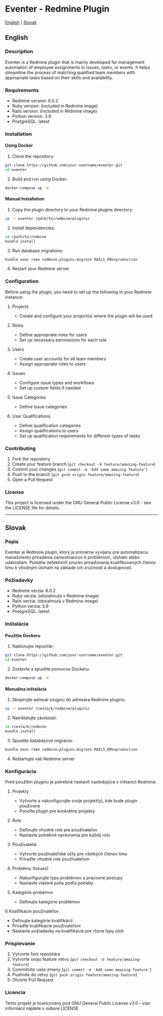 # Eventer - Redmine Plugin

[English](#english) | [Slovak](#slovak)

## English

### Description
Eventer is a Redmine plugin that is mainly developed for management automation of employee assignments to issues, tasks, or events. It helps streamline the process of matching qualified team members with appropriate tasks based on their skills and availability.

### Requirements
- Redmine version: 6.0.2
- Ruby version: (included in Redmine image)
- Rails version: (included in Redmine image)
- Python version: 3.9
- PostgreSQL: latest

### Installation

#### Using Docker
1. Clone the repository:
```bash
git clone https://github.com/your-username/eventer.git
cd eventer
```

2. Build and run using Docker:
```bash
docker-compose up -d
```

#### Manual Installation
1. Copy the plugin directory to your Redmine plugins directory:
```bash
cp -r eventer /path/to/redmine/plugins/
```

2. Install dependencies:
```bash
cd /path/to/redmine
bundle install
```

3. Run database migrations:
```bash
bundle exec rake redmine:plugins:migrate RAILS_ENV=production
```

4. Restart your Redmine server

### Configuration
Before using the plugin, you need to set up the following in your Redmine instance:

1. Projects
   - Create and configure your project(s) where the plugin will be used

2. Roles
   - Define appropriate roles for users
   - Set up necessary permissions for each role

3. Users
   - Create user accounts for all team members
   - Assign appropriate roles to users

4. Issues
   - Configure issue types and workflows
   - Set up custom fields if needed

5. Issue Categories
    - Define Issue categories

6. User Qualifications
   - Define qualification categories
   - Assign qualifications to users
   - Set up qualification requirements for different types of tasks

### Contributing
1. Fork the repository
2. Create your feature branch (`git checkout -b feature/amazing-feature`)
3. Commit your changes (`git commit -m 'Add some amazing feature'`)
4. Push to the branch (`git push origin feature/amazing-feature`)
5. Open a Pull Request

### License
This project is licensed under the GNU General Public License v3.0 - see the LICENSE file for details.

---

## Slovak

### Popis
Eventer je Redmine plugin, ktorý je primárne vyvíjaný pre automatizáciu manažmentu priradenia zamestnancov k problémom, úlohám alebo udalostiam. Pomáha zefektívniť proces priraďovania kvalifikovaných členov tímu k vhodným úlohám na základe ich zručností a dostupnosti.

### Požiadavky
- Redmine verzia: 6.0.2
- Ruby verzia: (obsiahnutá v Redmine image)
- Rails verzia: (obsiahnutá v Redmine image)
- Python verzia: 3.9
- PostgreSQL: latest

### Inštalácia

#### Použitie Dockeru
1. Naklonujte repozitár:
```bash
git clone https://github.com/your-username/eventer.git
cd eventer
```

2. Zostavte a spustite pomocou Dockeru:
```bash
docker-compose up -d
```

#### Manuálna inštalácia
1. Skopírujte adresár pluginu do adresára Redmine plugins:
```bash
cp -r eventer /cesta/k/redmine/plugins/
```

2. Nainštalujte závislosti:
```bash
cd /cesta/k/redmine
bundle install
```

3. Spustite databázové migrácie:
```bash
bundle exec rake redmine:plugins:migrate RAILS_ENV=production
```

4. Reštartujte váš Redmine server

### Konfigurácia
Pred použitím pluginu je potrebné nastaviť nasledujúce v inštancii Redmine:

1. Projekty
   - Vytvorte a nakonfigurujte svoje projekt(y), kde bude plugin používaný
   - Povoľte plugin pre konkrétne projekty

2. Role
   - Definujte vhodné role pre používateľov
   - Nastavte potrebné oprávnenia pre každú rolu

3. Používatelia
   - Vytvorte používateľské účty pre všetkých členov tímu
   - Priraďte vhodné role používateľom

4. Problémy (Issues)
   - Nakonfigurujte typy problémov a pracovné postupy
   - Nastavte vlastné polia podľa potreby

5. Kategórie probémov
   - Definujte kategórie problémov

6 Kvalifikácie používateľov
   - Definujte kategórie kvalifikácií
   - Priraďte kvalifikácie používateľom
   - Nastavte požiadavky na kvalifikácie pre rôzne typy úloh

### Prispievanie
1. Vytvorte fork repozitára
2. Vytvorte svoju feature vetvu (`git checkout -b feature/amazing-feature`)
3. Commitnite vaše zmeny (`git commit -m 'Add some amazing feature'`)
4. Pushnite do vetvy (`git push origin feature/amazing-feature`)
5. Otvorte Pull Request

### Licencia
Tento projekt je licencovaný pod GNU General Public License v3.0 - viac informácií nájdete v súbore LICENSE.
